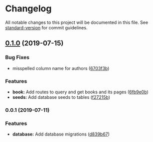 # Changelog

All notable changes to this project will be documented in this file. See [standard-version](https://github.com/conventional-changelog/standard-version) for commit guidelines.

## [0.1.0](https://gitlab.com/gbh-candidates/erick-jimenez-rodriguez-2019-7-10/compare/v0.0.1...v0.1.0) (2019-07-15)


### Bug Fixes

* misspelled column name for authors ([6703f3b](https://gitlab.com/gbh-candidates/erick-jimenez-rodriguez-2019-7-10/commit/6703f3b))


### Features

* **book:** Add routes to query and get books and its pages ([6fb9e0b](https://gitlab.com/gbh-candidates/erick-jimenez-rodriguez-2019-7-10/commit/6fb9e0b))
* **seeds:** Add database seeds to tables ([f27215b](https://gitlab.com/gbh-candidates/erick-jimenez-rodriguez-2019-7-10/commit/f27215b))



### 0.0.1 (2019-07-11)


### Features

* **database:** Add database migrations ([d839b67](https://gitlab.com/gbh-candidates/erick-jimenez-rodriguez-2019-7-10/commit/d839b67))
